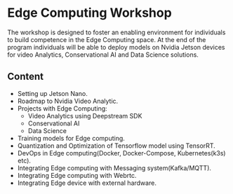 # Edge Computing Workshop

 The workshop is designed to foster an enabling environment for individuals to build competence in the Edge Computing space. At the end of the program individuals will be  able to deploy models on Nvidia Jetson devices for video Analytics, Conservational AI and Data Science solutions. 

## Content 
- Setting up Jetson Nano.
- Roadmap to Nvidia Video Analytic.
- Projects with Edge Computing:
    - Video Analytics using Deepstream SDK 
    - Conservational AI 
    - Data Science 
- Training models for Edge computing. 
- Quantization and Optimization of Tensorflow model using TensorRT.
- DevOps in Edge computing(Docker, Docker-Compose, Kubernetes(k3s) etc).
- Integrating Edge computing with Messaging system(Kafka/MQTT).
- Integrating Edge computing with Webrtc.
- Integrating Edge device with external hardware. 